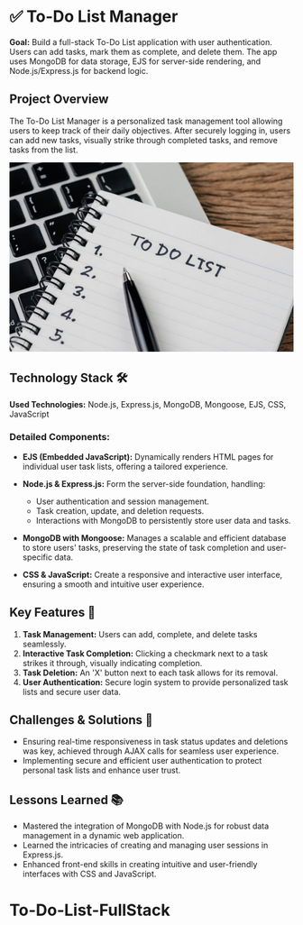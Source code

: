 # ✅ To-Do List Manager

**Goal:** Build a full-stack To-Do List application with user authentication. Users can add tasks, mark them as complete, and delete them. The app uses MongoDB for data storage, EJS for server-side rendering, and Node.js/Express.js for backend logic.

## Project Overview

The To-Do List Manager is a personalized task management tool allowing users to keep track of their daily objectives. After securely logging in, users can add new tasks, visually strike through completed tasks, and remove tasks from the list. 

![todo list](public/img/todo.jpeg)

## Technology Stack 🛠️

**Used Technologies:** Node.js, Express.js, MongoDB, Mongoose, EJS, CSS, JavaScript

### Detailed Components:

- **EJS (Embedded JavaScript):** Dynamically renders HTML pages for individual user task lists, offering a tailored experience.
  
- **Node.js & Express.js:** Form the server-side foundation, handling:
  - User authentication and session management.
  - Task creation, update, and deletion requests.
  - Interactions with MongoDB to persistently store user data and tasks.
  
- **MongoDB with Mongoose:** Manages a scalable and efficient database to store users' tasks, preserving the state of task completion and user-specific data.
  
- **CSS & JavaScript:** Create a responsive and interactive user interface, ensuring a smooth and intuitive user experience.

## Key Features 🔑

1. **Task Management:** Users can add, complete, and delete tasks seamlessly.
2. **Interactive Task Completion:** Clicking a checkmark next to a task strikes it through, visually indicating completion.
3. **Task Deletion:** An 'X' button next to each task allows for its removal.
4. **User Authentication:** Secure login system to provide personalized task lists and secure user data.

## Challenges & Solutions 🌟

- Ensuring real-time responsiveness in task status updates and deletions was key, achieved through AJAX calls for seamless user experience.
- Implementing secure and efficient user authentication to protect personal task lists and enhance user trust.

## Lessons Learned 📚

- Mastered the integration of MongoDB with Node.js for robust data management in a dynamic web application.
- Learned the intricacies of creating and managing user sessions in Express.js.
- Enhanced front-end skills in creating intuitive and user-friendly interfaces with CSS and JavaScript.


# To-Do-List-FullStack
